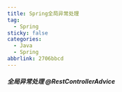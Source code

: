 ```yaml
---
title: Spring全局异常处理
tag:
  - Spring
sticky: false
categories:
  - Java
  - Spring
abbrlink: 2706bbcd
---
```

##### 全局异常处理 @RestControllerAdvice


